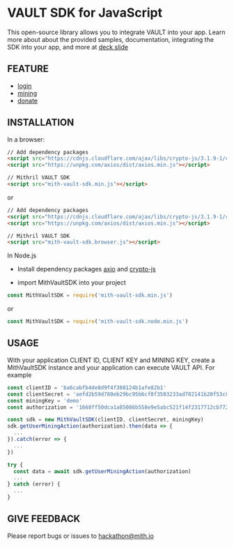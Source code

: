 # VAULT SDK for JavaScript

This open-source library allows you to integrate VAULT into your app.
Learn more about about the provided samples, documentation, integrating the SDK into your app, and more at [deck slide](https://drive.google.com/file/d/1wjHUySvL6YMUFf3HkHrWVASJEipdooOo/view?usp=sharing)

## FEATURE

- [login](https://documenter.getpostman.com/view/4856913/RztrHRU9#3563f4ea-88bc-403d-8071-d3d3767bd01d)
- [mining](https://documenter.getpostman.com/view/4856913/RztrHRU9#0cbb0a41-2cfc-4d3a-b541-4cfbbf807843)
- [donate](https://documenter.getpostman.com/view/4856913/RztrHRU9#608ccdd4-6a95-41f0-b247-ffae9a976feb)

## INSTALLATION

In a browser:

```html
// Add dependency packages
<script src="https://cdnjs.cloudflare.com/ajax/libs/crypto-js/3.1.9-1/crypto-js.min.js"></script>
<script src="https://unpkg.com/axios/dist/axios.min.js"></script>

// Mithril VAULT SDK
<script src="mith-vault-sdk.min.js"></script>
```

or

```html
// Add dependency packages
<script src="https://cdnjs.cloudflare.com/ajax/libs/crypto-js/3.1.9-1/crypto-js.min.js"></script>
<script src="https://unpkg.com/axios/dist/axios.min.js"></script>

// Mithril VAULT SDK
<script src="mith-vault-sdk.browser.js"></script>
```

In Node.js

- Install dependency packages [axio](https://github.com/axios/axios) and [crypto-js](https://github.com/brix/crypto-js)

- import MithVaultSDK into your project

```js
const MithVaultSDK = require('mith-vault-sdk.min.js')
```

or

```js
const MithVaultSDK = require('mith-vault-sdk.node.min.js')
```

## USAGE

With your application CLIENT ID, CLIENT KEY and MINING KEY, create a MithVaultSDK instance and your application can execute VAULT API. For example

```js
const clientID = 'ba6cabfb4de8d9f4f388124b1afe82b1'
const clientSecret = 'aefd2b59d780eb29bc95b6cf8f3503233ad702141b20f53c8a645afbb8c6616048c5e9cc741e0ebee1a2469c68364e57e29dbeeabadc0b67958b9c3da7eabab9'
const miningKey = 'demo'
const authorization = '1668ff50dca1a85086b558e9e5abc521f14f2317712cb7725d8a9b0f670afe04ea61e091f1060e7845e16e55e300995cb79340782ce34ba683ec9e37e856ff95'

const sdk = new MithVaultSDK(clientID, clientSecret, miningKey)
sdk.getUserMiningAction(authorization).then(data => {
  ...
}).catch(error => {
  ...
})

try {
  const data = await sdk.getUserMiningAction(authorization)
  ...
} catch (error) {
  ...
}
```

## GIVE FEEDBACK

Please report bugs or issues to [hackathon@mith.io](hackathon@mith.io)
